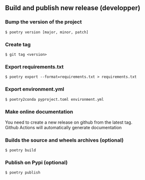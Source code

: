 
## Build and publish new release (developper)

### Bump the version of the project
```
$ poetry version [major, minor, patch]  
```

### Create tag
```
$ git tag <version>  
```

### Export requirements.txt
```
$ poetry export --format=requirements.txt > requirements.txt
```
<!-- $ poetry export --without-hashes --format=requirements.txt > requirements.txt -->
### Export environment.yml
```
$ poetry2conda pyproject.toml environment.yml
```

### Make online documentation
You need to create a new release on github from the latest tag.  
Github Actions will automatically generate documentation

### Builds the source and wheels archives (optional)
```
$ poetry build 
```

### Publish on Pypi (optional)
```
$ poetry publish
```